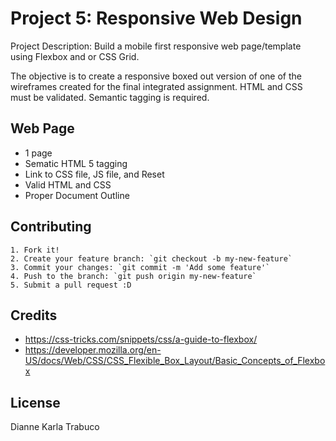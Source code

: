 # Project 5: Responsive Web Design

Project Description: Build a mobile first responsive web page/template using Flexbox and or CSS Grid.

The objective is to create a responsive boxed out version of one of the wireframes created for the final integrated assignment. HTML and CSS must be validated. Semantic tagging is required.

## Web Page
* 1 page
* Sematic HTML 5 tagging
* Link to CSS file, JS file, and Reset
* Valid HTML and CSS
* Proper Document Outline

## Contributing

	1. Fork it!
	2. Create your feature branch: `git checkout -b my-new-feature`
	3. Commit your changes: `git commit -m 'Add some feature'`
	4. Push to the branch: `git push origin my-new-feature`
	5. Submit a pull request :D

## Credits

* https://css-tricks.com/snippets/css/a-guide-to-flexbox/
* https://developer.mozilla.org/en-US/docs/Web/CSS/CSS_Flexible_Box_Layout/Basic_Concepts_of_Flexbox

## License
Dianne Karla Trabuco
